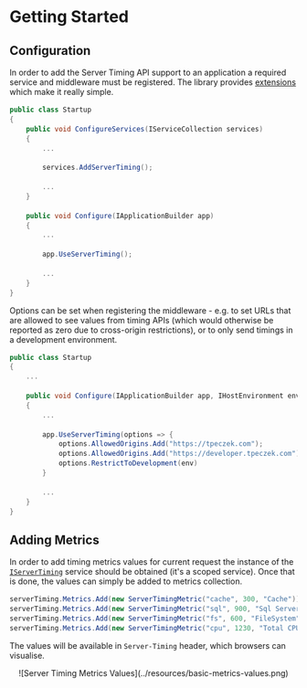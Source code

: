 ﻿# Getting Started

## Configuration

In order to add the Server Timing API support to an application a required service and middleware must be registered. The library provides [extensions](../api/Microsoft.AspNetCore.Builder.html) which make it really simple.

```cs
public class Startup
{
    public void ConfigureServices(IServiceCollection services)
    {
        ...

		services.AddServerTiming();

		...
    }

    public void Configure(IApplicationBuilder app)
    {
        ...
			
		app.UseServerTiming();
			
		...
    }
}
```

Options can be set when registering the middleware - e.g. to set URLs that are allowed to see values from timing APIs (which would otherwise be reported as zero due to cross-origin restrictions), or to only send timings in a development environment.

```cs
public class Startup
{
    ...

    public void Configure(IApplicationBuilder app, IHostEnvironment env)
    {
        ...
			
		app.UseServerTiming(options => {
            options.AllowedOrigins.Add("https://tpeczek.com");
            options.AllowedOrigins.Add("https://developer.tpeczek.com");
            options.RestrictToDevelopment(env)
        }
			
		...
    }
}
```

## Adding Metrics

In order to add timing metrics values for current request the instance of the [`IServerTiming`](../api/Lib.AspNetCore.ServerTiming.IServerTiming.html) service should be obtained (it's a scoped service). Once that is done, the values can simply be added to metrics collection.

```cs
serverTiming.Metrics.Add(new ServerTimingMetric("cache", 300, "Cache"));
serverTiming.Metrics.Add(new ServerTimingMetric("sql", 900, "Sql Server"));
serverTiming.Metrics.Add(new ServerTimingMetric("fs", 600, "FileSystem"));
serverTiming.Metrics.Add(new ServerTimingMetric("cpu", 1230, "Total CPU"));
```

The values will be available in `Server-Timing` header, which browsers can visualise.

<center>![Server Timing Metrics Values](../resources/basic-metrics-values.png)</center>
